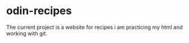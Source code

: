 # odin-recipes
The current project is a website for recipes
i am practicing my html and working with git.
